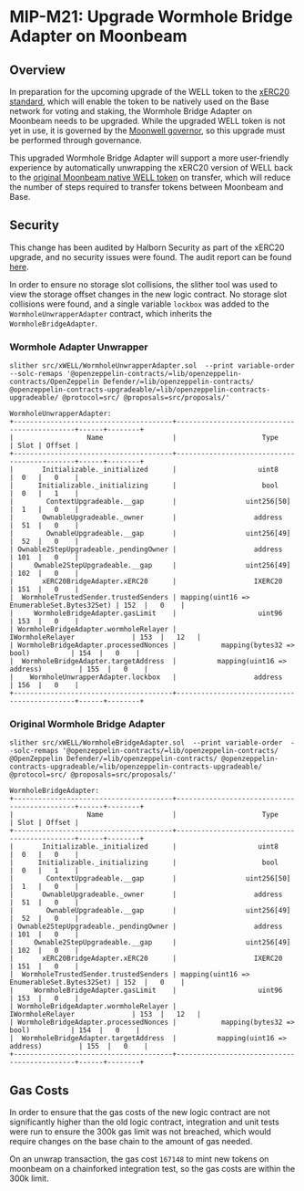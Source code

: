 # MIP-M21: Upgrade Wormhole Bridge Adapter on Moonbeam

## Overview

In preparation for the upcoming upgrade of the WELL token to the [xERC20 standard](https://www.xerc20.com/), which will
enable the token to be natively used on the Base network for voting and staking, the Wormhole Bridge Adapter on Moonbeam
needs to be upgraded. While the upgraded WELL token is not yet in use, it is governed by the
[Moonwell governor](https://moonscan.io/address/0xfc4DFB17101A12C5CEc5eeDd8E92B5b16557666d), so this upgrade must be
performed through governance.

This upgraded Wormhole Bridge Adapter will support a more user-friendly experience by automatically unwrapping the
xERC20 version of WELL back to the
[original Moonbeam native WELL token](https://moonscan.io/token/0x511ab53f793683763e5a8829738301368a2411e3) on transfer,
which will reduce the number of steps required to transfer tokens between Moonbeam and Base.

## Security

This change has been audited by Halborn Security as part of the xERC20 upgrade, and no security issues were found. The
audit report can be found
[here](https://github.com/HalbornSecurity/PublicReports/blob/master/Solidity%20Smart%20Contract%20Audits/Moonwell_Finance_XWell_Token_Rate-Limiting_Smart_Contract_Security_Assessment_Report_Halborn_Final.pdf).

In order to ensure no storage slot collisions, the slither tool was used to view the storage offset changes in the new
logic contract. No storage slot collisions were found, and a single variable `lockbox` was added to the
`WormholeUnwrapperAdapter` contract, which inherits the `WormholeBridgeAdapter`.

### Wormhole Adapter Unwrapper

`slither src/xWELL/WormholeUnwrapperAdapter.sol  --print variable-order  --solc-remaps '@openzeppelin-contracts/=lib/openzeppelin-contracts/OpenZeppelin Defender/=lib/openzeppelin-contracts/ @openzeppelin-contracts-upgradeable/=lib/openzeppelin-contracts-upgradeable/ @protocol=src/ @proposals=src/proposals/'`

```
WormholeUnwrapperAdapter:
+---------------------------------------+---------------------------------------------+------+--------+
|                  Name                 |                     Type                    | Slot | Offset |
+---------------------------------------+---------------------------------------------+------+--------+
|       Initializable._initialized      |                    uint8                    |  0   |   0    |
|      Initializable._initializing      |                     bool                    |  0   |   1    |
|        ContextUpgradeable.__gap       |                 uint256[50]                 |  1   |   0    |
|       OwnableUpgradeable._owner       |                   address                   |  51  |   0    |
|        OwnableUpgradeable.__gap       |                 uint256[49]                 |  52  |   0    |
| Ownable2StepUpgradeable._pendingOwner |                   address                   | 101  |   0    |
|     Ownable2StepUpgradeable.__gap     |                 uint256[49]                 | 102  |   0    |
|       xERC20BridgeAdapter.xERC20      |                   IXERC20                   | 151  |   0    |
|  WormholeTrustedSender.trustedSenders | mapping(uint16 => EnumerableSet.Bytes32Set) | 152  |   0    |
|     WormholeBridgeAdapter.gasLimit    |                    uint96                   | 153  |   0    |
| WormholeBridgeAdapter.wormholeRelayer |               IWormholeRelayer              | 153  |   12   |
| WormholeBridgeAdapter.processedNonces |           mapping(bytes32 => bool)          | 154  |   0    |
|  WormholeBridgeAdapter.targetAddress  |          mapping(uint16 => address)         | 155  |   0    |
|    WormholeUnwrapperAdapter.lockbox   |                   address                   | 156  |   0    |
+---------------------------------------+---------------------------------------------+------+--------+

```

### Original Wormhole Bridge Adapter

```
slither src/xWELL/WormholeBridgeAdapter.sol  --print variable-order  --solc-remaps '@openzeppelin-contracts/=lib/openzeppelin-contracts/ @OpenZeppelin Defender/=lib/openzeppelin-contracts/ @openzeppelin-contracts-upgradeable/=lib/openzeppelin-contracts-upgradeable/ @protocol=src/ @proposals=src/proposals/'
```

```
WormholeBridgeAdapter:
+---------------------------------------+---------------------------------------------+------+--------+
|                  Name                 |                     Type                    | Slot | Offset |
+---------------------------------------+---------------------------------------------+------+--------+
|       Initializable._initialized      |                    uint8                    |  0   |   0    |
|      Initializable._initializing      |                     bool                    |  0   |   1    |
|        ContextUpgradeable.__gap       |                 uint256[50]                 |  1   |   0    |
|       OwnableUpgradeable._owner       |                   address                   |  51  |   0    |
|        OwnableUpgradeable.__gap       |                 uint256[49]                 |  52  |   0    |
| Ownable2StepUpgradeable._pendingOwner |                   address                   | 101  |   0    |
|     Ownable2StepUpgradeable.__gap     |                 uint256[49]                 | 102  |   0    |
|       xERC20BridgeAdapter.xERC20      |                   IXERC20                   | 151  |   0    |
|  WormholeTrustedSender.trustedSenders | mapping(uint16 => EnumerableSet.Bytes32Set) | 152  |   0    |
|     WormholeBridgeAdapter.gasLimit    |                    uint96                   | 153  |   0    |
| WormholeBridgeAdapter.wormholeRelayer |               IWormholeRelayer              | 153  |   12   |
| WormholeBridgeAdapter.processedNonces |           mapping(bytes32 => bool)          | 154  |   0    |
|  WormholeBridgeAdapter.targetAddress  |          mapping(uint16 => address)         | 155  |   0    |
+---------------------------------------+---------------------------------------------+------+--------+

```

## Gas Costs

In order to ensure that the gas costs of the new logic contract are not significantly higher than the old logic
contract, integration and unit tests were run to ensure the 300k gas limit was not breached, which would require changes
on the base chain to the amount of gas needed.

On an unwrap transaction, the gas cost `167148` to mint new tokens on moonbeam on a chainforked integration test, so the
gas costs are within the 300k limit.
